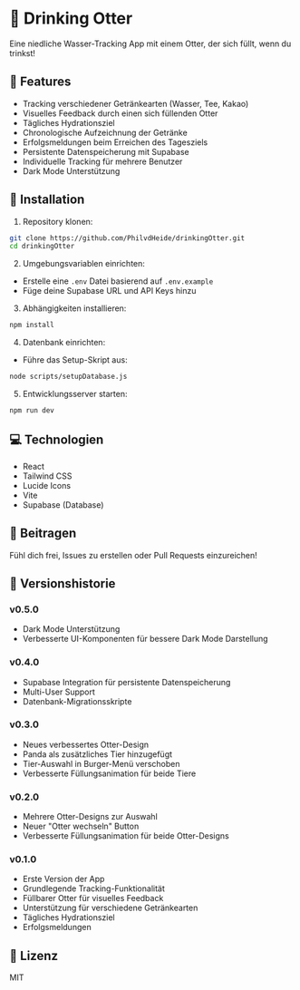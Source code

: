 # 🦦 Drinking Otter

Eine niedliche Wasser-Tracking App mit einem Otter, der sich füllt, wenn du trinkst! 

## 🌟 Features

- Tracking verschiedener Getränkearten (Wasser, Tee, Kakao)
- Visuelles Feedback durch einen sich füllenden Otter
- Tägliches Hydrationsziel
- Chronologische Aufzeichnung der Getränke
- Erfolgsmeldungen beim Erreichen des Tagesziels
- Persistente Datenspeicherung mit Supabase
- Individuelle Tracking für mehrere Benutzer
- Dark Mode Unterstützung

## 🚀 Installation

1. Repository klonen:
```bash
git clone https://github.com/PhilvdHeide/drinkingOtter.git
cd drinkingOtter
```

2. Umgebungsvariablen einrichten:
- Erstelle eine `.env` Datei basierend auf `.env.example`
- Füge deine Supabase URL und API Keys hinzu

3. Abhängigkeiten installieren:
```bash
npm install
```

4. Datenbank einrichten:
- Führe das Setup-Skript aus:
```bash
node scripts/setupDatabase.js
```

5. Entwicklungsserver starten:
```bash
npm run dev
```

## 💻 Technologien

- React
- Tailwind CSS
- Lucide Icons
- Vite
- Supabase (Database)

## 🤝 Beitragen

Fühl dich frei, Issues zu erstellen oder Pull Requests einzureichen!

## 📜 Versionshistorie

### v0.5.0
- Dark Mode Unterstützung
- Verbesserte UI-Komponenten für bessere Dark Mode Darstellung

### v0.4.0
- Supabase Integration für persistente Datenspeicherung
- Multi-User Support
- Datenbank-Migrationsskripte

### v0.3.0
- Neues verbessertes Otter-Design
- Panda als zusätzliches Tier hinzugefügt
- Tier-Auswahl in Burger-Menü verschoben
- Verbesserte Füllungsanimation für beide Tiere

### v0.2.0
- Mehrere Otter-Designs zur Auswahl
- Neuer "Otter wechseln" Button
- Verbesserte Füllungsanimation für beide Otter-Designs

### v0.1.0
- Erste Version der App
- Grundlegende Tracking-Funktionalität
- Füllbarer Otter für visuelles Feedback
- Unterstützung für verschiedene Getränkearten
- Tägliches Hydrationsziel
- Erfolgsmeldungen

## 📝 Lizenz

MIT
